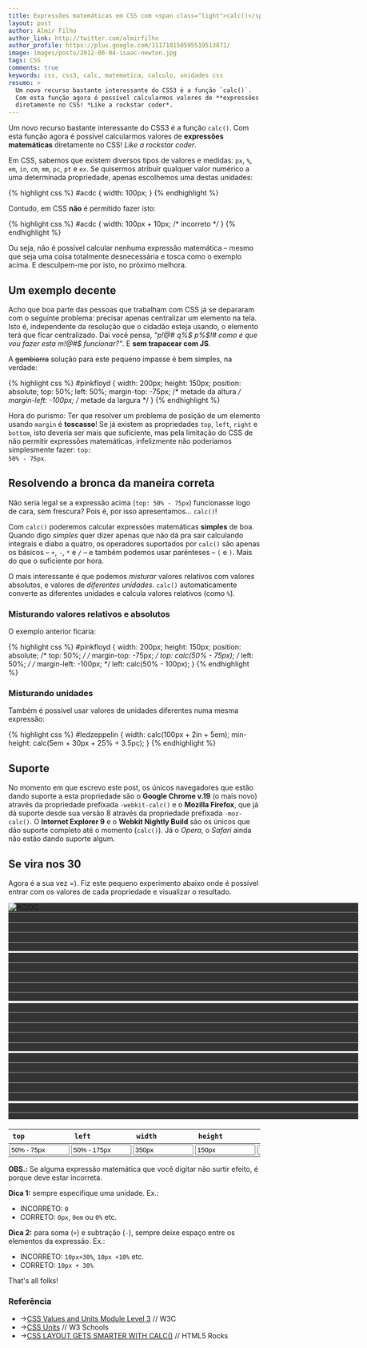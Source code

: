 ```yaml
---
title: Expressões matemáticas em CSS com <span class="light">calc()</span>
layout: post
author: Almir Filho
author_link: http://twitter.com/almirfilho
author_profile: https://plus.google.com/111718150595519513871/
image: images/posts/2012-06-04-isaac-newton.jpg
tags: CSS
comments: true
keywords: css, css3, calc, matematica, calculo, unidades css
resumo: >
  Um novo recurso bastante interessante do CSS3 é a função `calc()`.
  Com esta função agora é possível calcularmos valores de **expressões matemáticas**
  diretamente no CSS! *Like a rockstar coder*.
---
```


<script>
$(document).ready( function(){
	$('#btn').click( function(){
		$('.input').each( function( i, e ){
			var a = $(e).attr('data-attr');
			var val = $(e).val();
			$('#acdc').css( a, '-webkit-calc('+val+')' ).css( a, '-moz-calc('+val+')' ).css( a, '-ms-calc('+val+')' ).css( a, '-o-calc('+val+')' ).css( a, 'calc('+val+')' );
		});
	});
});
</script>
<style>

#stage {
	width: 700px;
	height: 432px;
	overflow: hidden;
	background-color:#333;
	background-image: -webkit-linear-gradient(white 2px, transparent 2px),
	  -webkit-linear-gradient(0, white 2px, transparent 2px),
	  -webkit-linear-gradient(rgba(255,255,255,.3) 1px, transparent 1px),
	  -webkit-linear-gradient(0, rgba(255,255,255,.3) 1px, transparent 1px);
	background-image: -moz-linear-gradient(white 2px, transparent 2px),
	  -moz-linear-gradient(0, white 2px, transparent 2px),
	  -moz-linear-gradient(rgba(255,255,255,.3) 1px, transparent 1px),
	  -moz-linear-gradient(0, rgba(255,255,255,.3) 1px, transparent 1px);
	background-image: -ms-linear-gradient(white 2px, transparent 2px),
	  -ms-linear-gradient(0, white 2px, transparent 2px),
	  -ms-linear-gradient(rgba(255,255,255,.3) 1px, transparent 1px),
	  -ms-linear-gradient(0, rgba(255,255,255,.3) 1px, transparent 1px);
	background-image: -o-linear-gradient(white 2px, transparent 2px),
	  -o-linear-gradient(0, white 2px, transparent 2px),
	  -o-linear-gradient(rgba(255,255,255,.3) 1px, transparent 1px),
	  -o-linear-gradient(0, rgba(255,255,255,.3) 1px, transparent 1px);
	background-image: linear-gradient(white 2px, transparent 2px),
	  linear-gradient(0, white 2px, transparent 2px),
	  linear-gradient(rgba(255,255,255,.3) 1px, transparent 1px),
	  linear-gradient(0, rgba(255,255,255,.3) 1px, transparent 1px);
	background-size:100px 100px, 100px 100px, 20px 20px, 20px 20px;
	background-position:-2px -2px, -2px -2px, -1px -1px, -1px -1px
}

#content .post-container article section img#acdc {
	width: auto;
	height: auto;
	background: none !important;
	position: relative;
	left: 0px;
	left: -webkit-calc(50% - 175px);
	left: -moz-calc(50% - 175px);
	left: -ms-calc(50% - 175px);
	left: -o-calc(50% - 175px);
	left: calc(50% - 175px);
	top: -webkit-calc(50% - 75px);
	top: -moz-calc(50% - 75px);
	top: -ms-calc(50% - 75px);
	top: -o-calc(50% - 75px);
	top: calc(50% - 75px);
}

#btn {
	padding: 0px 5px;
}

#experiment {
	padding-bottom: 0px !important;
}

	#experiment input.input {
		width: 120px;
	}

	#experiment table {
		text-align: left;
		border-collapse: collapse;
		border-spacing: 0px;
		margin-top: 20px;
		line-height: 120% !important;
	}

		#experiment table td {
			padding: 2px;
		}

</style>

Um novo recurso bastante interessante do CSS3 é a função <code>calc()</code>. Com esta função agora é possível calcularmos
valores de **expressões matemáticas** diretamente no CSS! *Like a rockstar coder*.

Em CSS, sabemos que existem diversos tipos de valores e medidas: <code>px</code>, <code>%</code>, <code>em</code>,
<code>in</code>, <code>cm</code>, <code>mm</code>, <code>pc</code>, <code>pt</code> e <code>ex</code>.
Se quisermos atribuir qualquer valor numérico a uma determinada propriedade, apenas escolhemos uma destas unidades:

{% highlight css %}
#acdc {
    width: 100px;
}
{% endhighlight %}

Contudo, em CSS **não** é permitido fazer isto:

{% highlight css %}
#acdc {
    width: 100px + 10px; /* incorreto */
}
{% endhighlight %}

Ou seja, não é possível calcular nenhuma expressão matemática – mesmo que seja uma coisa totalmente desnecessária e tosca
como o exemplo acima. E desculpem-me por isto, no próximo melhora.

## Um exemplo decente

Acho que boa parte das pessoas que trabalham com CSS já se depararam com o seguinte problema: precisar apenas centralizar
um elemento na tela. Isto é, independente da resolução que o cidadão esteja usando, o elemento terá que ficar centralizado.
Dai você pensa, *"p!@# q%$ p%$!# como é que vou fazer esta m!@#$ funcionar?"*. E **sem trapacear com JS**.

A <span style="text-decoration:line-through;">gambiarra</span> solução para este pequeno impasse é bem simples, na verdade:

{% highlight css %}
#pinkfloyd {
    width: 200px;
    height: 150px;
    position: absolute;
    top: 50%;
    left: 50%;
    margin-top: -75px; /* metade da altura */
    margin-left: -100px; /* metade da largura */
}
{% endhighlight %}

Hora do purismo: Ter que resolver um problema de posição de um elemento usando <code>margin</code> é **toscasso**!
Se já existem as propriedades <code>top</code>, <code>left</code>, <code>right</code> e <code>bottom</code>, isto deveria
ser mais que suficiente, mas pela limitação do CSS de não permitir expressões matemáticas, infelizmente não poderíamos
simplesmente fazer: <code>top: 50% - 75px</code>.

## Resolvendo a bronca da maneira correta

Não seria legal se a expressão acima (<code>top: 50% - 75px</code>) funcionasse logo de cara, sem frescura?
Pois é, por isso apresentamos... <code>calc()</code>!

Com <code>calc()</code> poderemos calcular expressões matemáticas **simples** de boa.
Quando digo *simples* quer dizer apenas que não dá pra sair calculando integrais e diabo a quatro, os operadores suportados
por <code>calc()</code> são apenas os básicos – <code>+</code>, <code>-</code>, <code>*</code> e <code>/</code> – e também
podemos usar parênteses – <code>(</code> e <code>)</code>. Mais do que o suficiente por hora.

O mais interessante é que podemos *misturar* valores relativos com valores absolutos, e valores de *diferentes unidades*.
<code>calc()</code> automaticamente converte as diferentes unidades e calcula valores relativos (como <code>%</code>).

### Misturando valores relativos e absolutos
O exemplo anterior ficaria:

{% highlight css %}
#pinkfloyd {
    width: 200px;
    height: 150px;
    position: absolute;
    /* top: 50%; */
    /* margin-top: -75px; */
    top: calc(50% - 75px);
    /* left: 50%; */
    /* margin-left: -100px; */
    left: calc(50% - 100px);
}
{% endhighlight %}

### Misturando unidades
Também é possível usar valores de unidades diferentes numa mesma expressão:

{% highlight css %}
#ledzeppelin {
    width: calc(100px + 2in + 5em);
    min-height: calc(5em + 30px + 25% + 3.5pc);
}
{% endhighlight %}

## Suporte
No momento em que escrevo este post, os únicos navegadores que estão dando suporte a esta propriedade são o
**Google Chrome v.19** (o mais novo) através da propriedade prefixada <code>-webkit-calc()</code> e o **Mozilla Firefox**,
que já dá suporte desde sua versão 8 através da propriedade prefixada <code>-moz-calc()</code>. O **Internet Explorer 9**
e o **Webkit Nightly Build** são os únicos que dão suporte completo até o momento (<code>calc()</code>).
Já o *Opera*, o *Safari* ainda não estão dando suporte algum.

## Se vira nos 30
Agora é a sua vez =). Fiz este pequeno experimento abaixo onde é possível entrar com os valores de cada propriedade e
visualizar o resultado.

<section id="experiment">
	<div id="stage" class="img">
		<img src="http://loopinfinito.com.br/images/posts/2012-06-04-acdc.png" alt="AC/DC" title="there's a long way to the top if you wanna rock n' roll" id="acdc" />
	</div>
	<table>
		<thead>
			<th><label for="input-top"><code>top</code></label></th>
			<th><label for="input-left"><code>left</code></label></th>
			<th><label for="input-width"><code>width</code></label></th>
			<th><label for="input-height"><code>height</code></label></th>
			<th></th>
		</thead>
		<tbody>
			<td><input class="input" data-attr="top" placeholder="top" id="input-top" value="50% - 75px" /></td>
			<td><input class="input" data-attr="left" placeholder="left" id="input-left" value="50% - 175px" /></td>
			<td><input class="input" data-attr="width" placeholder="width" id="input-width" value="350px" /></td>
			<td><input class="input" data-attr="height" placeholder="height" id="input-height" value="150px" /></td>
			<td><input id="btn" type="button" value="Atualizar" /></td>
		</tbody>
	</table>
</section>

**OBS.:** Se alguma expressão matemática que você digitar não surtir efeito, é porque deve estar incorreta.

**Dica 1:** sempre especifique uma unidade. Ex.:
- INCORRETO: <code>0</code>
- CORRETO: <code>0px</code>, <code>0em</code> ou <code>0%</code> etc.

**Dica 2:** para soma (<code>+</code>) e subtração (<code>-</code>), sempre deixe espaço entre os elementos da expressão. Ex.:
- INCORRETO: <code>10px+30%</code>, <code>10px +10%</code> etc.
- CORRETO: <code>10px + 30%</code>

That's all folks!

<aside class="fonte">
  <h3>Referência</h3>
  <ul>
    <li>→<a href="http://www.w3.org/TR/css3-values/#calc" alt="CSS Values and Units Module Level 3" title="CSS Values and Units Module Level 3">CSS Values and Units Module Level 3</a> <span class="comment">// W3C</span></li>
    <li>→<a href="http://www.w3schools.com/cssref/css_units.asp" alt="CSS Units" title="CSS Units">CSS Units</a> <span class="comment">// W3 Schools</span></li>
    <li>→<a href="http://updates.html5rocks.com/2012/03/CSS-layout-gets-smarter-with-calc" alt="CSS LAYOUT GETS SMARTER WITH CALC()" title="CSS LAYOUT GETS SMARTER WITH CALC()">CSS LAYOUT GETS SMARTER WITH CALC()</a> <span class="comment">// HTML5 Rocks</span></li>
  </ul>
</aside>